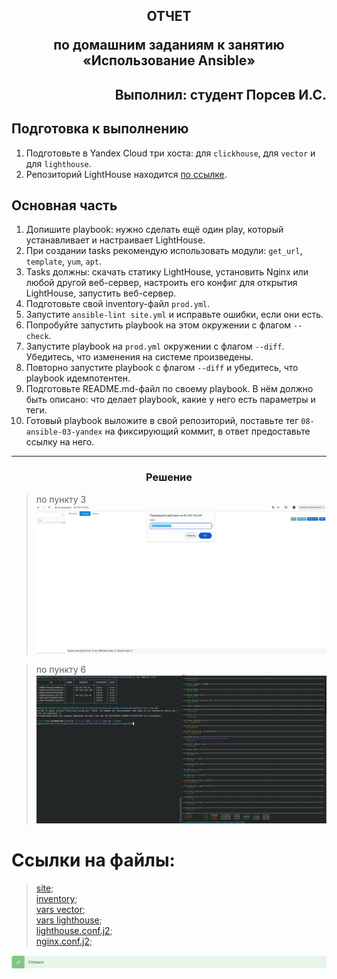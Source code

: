 ## <p style="text-align: center;">ОТЧЕТ</p> <p style="text-align: center;">по домашним заданиям к занятию «Использование Ansible»</p>
## <p style="text-align: right;">Выполнил: студент Порсев И.С.</p>

## Подготовка к выполнению

1. Подготовьте в Yandex Cloud три хоста: для `clickhouse`, для `vector` и для `lighthouse`.
2. Репозиторий LightHouse находится [по ссылке](https://github.com/VKCOM/lighthouse).

## Основная часть

1. Допишите playbook: нужно сделать ещё один play, который устанавливает и настраивает LightHouse.
2. При создании tasks рекомендую использовать модули: `get_url`, `template`, `yum`, `apt`.
3. Tasks должны: скачать статику LightHouse, установить Nginx или любой другой веб-сервер, настроить его конфиг для открытия LightHouse, запустить веб-сервер.
4. Подготовьте свой inventory-файл `prod.yml`.
5. Запустите `ansible-lint site.yml` и исправьте ошибки, если они есть.
6. Попробуйте запустить playbook на этом окружении с флагом `--check`.
7. Запустите playbook на `prod.yml` окружении с флагом `--diff`. Убедитесь, что изменения на системе произведены.
8. Повторно запустите playbook с флагом `--diff` и убедитесь, что playbook идемпотентен.
9. Подготовьте README.md-файл по своему playbook. В нём должно быть описано: что делает playbook, какие у него есть параметры и теги.
10. Готовый playbook выложите в свой репозиторий, поставьте тег `08-ansible-03-yandex` на фиксирующий коммит, в ответ предоставьте ссылку на него.


---

### <div style="text-align: center;">Решение</div>


>по пункту 3
![localImage](./screen_III.03.3.png) 

>по пункту 6
![localImage](./screen_III.03.6.png) 

# Ссылки на файлы:
>[site](./playbook/site.yml);   
>[inventory](./playbook/inventory/prod.yml);    
>[vars vector](./playbook/group_vars/vector/vars.yml);  
>[vars lighthouse](./playbook/group_vars/lighthouse/vars.yml);   
>[lighthouse.conf.j2](./playbook/templates/lighthouse.conf.j2);    
>[nginx.conf.j2](./playbook/templates/nginx.conf.j2);  

![localImage](./Yes.png)
